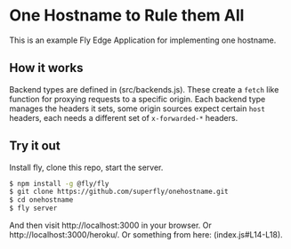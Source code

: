 # One Hostname to Rule them All

This is an example Fly Edge Application for implementing one hostname.

## How it works

Backend types are defined in (src/backends.js). These create a `fetch` like function for proxying requests to a specific origin. Each backend type manages the headers it sets, some origin sources expect certain `host` headers, each needs a different set of `x-forwarded-*` headers.

## Try it out

Install fly, clone this repo, start the server.

```bash
$ npm install -g @fly/fly
$ git clone https://github.com/superfly/onehostname.git
$ cd onehostname
$ fly server
```

And then visit http://localhost:3000 in your browser. Or http://localhost:3000/heroku/. Or something from here: (index.js#L14-L18).